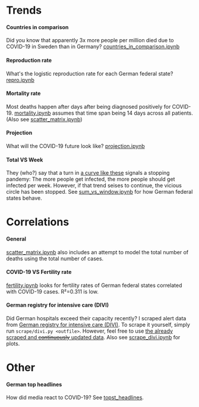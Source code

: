 # Trends

#### Countries in comparison

Did you know that apparently 3x more people per million died due to COVID-19 in Sweden than in Germany? [countries_in_comparison.ipynb](https://github.com/pschwede/covid19plots/blob/master/countries_in_comparison.ipynb)

#### Reproduction rate

What's the logistic reproduction rate for each German federal state? [repro.ipynb](https://github.com/pschwede/covid19plots/blob/master/repro.ipynb)

#### Mortality rate

Most deaths happen after days after being diagnosed positively for COVID-19. [mortality.ipynb](https://github.com/pschwede/covid19plots/blob/master/mortality.ipynb) assumes that time span being 14 days across all patients. (Also see [scatter_matrix.ipynb](https://github.com/pschwede/covid19plots/blob/master/scatter_matrix.ipynb))

#### Projection

What will the COVID-19 future look like? [projection.ipynb](https://github.com/pschwede/covid19plots/blob/master/projection.ipynb)

#### Total VS Week

They (who?) say that a turn in [a curve like these](https://aatishb.com/covidtrends/) signals a stopping pandemy: The more people get infected, the more people should get infected per week. However, if that trend seises to continue, the vicious circle has been stopped. See [sum_vs_window.ipynb](https://github.com/pschwede/covid19plots/blob/master/sum_vs_window.ipynb) for how German federal states behave.

# Correlations

#### General
[scatter_matrix.ipynb](https://github.com/pschwede/covid19plots/blob/master/scatter_matrix.ipynb) also includes an attempt to model the total number of deaths using the total number of cases.

#### COVID-19 VS Fertility rate
[fertility.ipynb](https://github.com/pschwede/covid19plots/blob/master/fertility.ipynb) looks for fertility rates of German federal states correlated with COVID-19 cases. R²=0.311 is low.

#### German registry for intensive care (DIVI)

Did German hospitals exceed their capacity recently? I scraped alert data from [German registry for intensive care (DIVI)](https://www.intensivregister.de/#/intensivregister). To scrape it yourself, simply run `scrape/divi.py <outfile>`. However, feel free to use [the already scraped and ~~continuously~~ updated data](https://raw.githubusercontent.com/pschwede/covid19plots/master/data/divi.tsv). Also see [scrape_divi.ipynb](https://github.com/pschwede/covid19plots/blob/master/scrape_divi.ipynb) for plots.

# Other

#### German top headlines

How did media react to COVID-19? See [topst_headlines](https://github.com/pschwede/covid19plots/blob/master/topst_headlines.ipynb).
